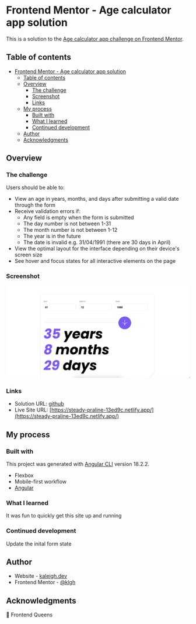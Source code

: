 # Frontend Mentor - Age calculator app solution

This is a solution to the [Age calculator app challenge on Frontend Mentor](https://www.frontendmentor.io/challenges/age-calculator-app-dF9DFFpj-Q).

## Table of contents

- [Frontend Mentor - Age calculator app solution](#frontend-mentor---age-calculator-app-solution)
  - [Table of contents](#table-of-contents)
  - [Overview](#overview)
    - [The challenge](#the-challenge)
    - [Screenshot](#screenshot)
    - [Links](#links)
  - [My process](#my-process)
    - [Built with](#built-with)
    - [What I learned](#what-i-learned)
    - [Continued development](#continued-development)
  - [Author](#author)
  - [Acknowledgments](#acknowledgments)

## Overview

### The challenge

Users should be able to:

- View an age in years, months, and days after submitting a valid date through the form
- Receive validation errors if:
  - Any field is empty when the form is submitted
  - The day number is not between 1-31
  - The month number is not between 1-12
  - The year is in the future
  - The date is invalid e.g. 31/04/1991 (there are 30 days in April)
- View the optimal layout for the interface depending on their device's screen size
- See hover and focus states for all interactive elements on the page

### Screenshot

![](./src/assets/images/screenshot.png)

### Links

- Solution URL: [github](https://github.com/klgh/frontend-friday-09)
- Live Site URL: [https://steady-praline-13ed9c.netlify.app/](https://steady-praline-13ed9c.netlify.app/)

## My process

### Built with

This project was generated with [Angular CLI](https://github.com/angular/angular-cli) version 18.2.2.

- Flexbox
- Mobile-first workflow
- [Angular](https://angular.dev/)

### What I learned

It was fun to quickly get this site up and running

### Continued development

Update the inital form state

## Author

- Website - [kaleigh.dev](https://kaleigh.dev/)
- Frontend Mentor - [@klgh](https://www.frontendmentor.io/profile/klgh)

## Acknowledgments

👑 Frontend Queens
